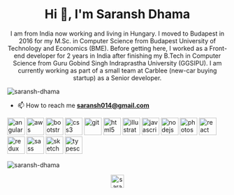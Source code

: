 <h1 align="center">Hi 👋, I'm Saransh Dhama</h1>
<p align="center">I am from India now working and living in Hungary. I moved to Budapest in 2016 for my M.Sc. in Computer Science from Budapest University of Technology and Economics (BME). Before getting here, I worked as a Front-end developer for 2 years in India after finishing my B.Tech in Computer Science from Guru Gobind Singh Indraprastha University (GGSIPU). I am currently working as part of a small team at Carblee (new-car buying startup) as a Senior developer.</p>

<p align="left"> <img src="https://komarev.com/ghpvc/?username=saransh-dhama" alt="saransh-dhama" /> </p>

- 📫 How to reach me **saransh014@gmail.com**

<p align="left"><img src="https://devicons.github.io/devicon/devicon.git/icons/angularjs/angularjs-original.svg" alt="angularjs" width="40" height="40"/> <img src="https://devicons.github.io/devicon/devicon.git/icons/amazonwebservices/amazonwebservices-original-wordmark.svg" alt="aws" width="40" height="40"/> <img src="https://devicons.github.io/devicon/devicon.git/icons/bootstrap/bootstrap-plain.svg" alt="bootstrap" width="40" height="40"/> <img src="https://devicons.github.io/devicon/devicon.git/icons/css3/css3-original-wordmark.svg" alt="css3" width="40" height="40"/> <img src="https://www.vectorlogo.zone/logos/git-scm/git-scm-icon.svg" alt="git" width="40" height="40"/> <img src="https://devicons.github.io/devicon/devicon.git/icons/html5/html5-original-wordmark.svg" alt="html5" width="40" height="40"/> <img src="https://www.vectorlogo.zone/logos/adobe_illustrator/adobe_illustrator-icon.svg" alt="illustrator" width="40" height="40"/> <img src="https://devicons.github.io/devicon/devicon.git/icons/javascript/javascript-original.svg" alt="javascript" width="40" height="40"/> <img src="https://devicons.github.io/devicon/devicon.git/icons/nodejs/nodejs-original-wordmark.svg" alt="nodejs" width="40" height="40"/> <img src="https://devicons.github.io/devicon/devicon.git/icons/photoshop/photoshop-plain.svg" alt="photoshop" width="40" height="40"/> <img src="https://devicons.github.io/devicon/devicon.git/icons/react/react-original-wordmark.svg" alt="react" width="40" height="40"/> <img src="https://devicons.github.io/devicon/devicon.git/icons/redux/redux-original.svg" alt="redux" width="40" height="40"/> <img src="https://devicons.github.io/devicon/devicon.git/icons/sass/sass-original.svg" alt="sass" width="40" height="40"/> <img src="https://www.vectorlogo.zone/logos/sketchapp/sketchapp-icon.svg" alt="sketch" width="40" height="40"/> <img src="https://devicons.github.io/devicon/devicon.git/icons/typescript/typescript-original.svg" alt="typescript" width="40" height="40"/></p><img align="center" src="https://github-readme-stats.vercel.app/api/top-langs/?username=saransh-dhama&layout=compact&hide=html" alt="saransh-dhama" />

<p align="center">
<a href="https://linkedin.com/in/saransh dhama" target="blank"><img align="center" src="https://cdn.jsdelivr.net/npm/simple-icons@3.0.1/icons/linkedin.svg" alt="saransh dhama" height="30" width="30" /></a>
</p>
